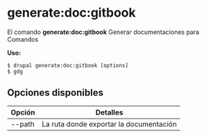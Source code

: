 # generate:doc:gitbook
El comando **generate:doc:gitbook** Generar documentaciones para Comandos

**Uso:**
```
$ drupal generate:doc:gitbook [options] 
$ gdg  
```

## Opciones disponibles
Opción | Detalles
-------|-------------
--path | La ruta donde exportar la documentación

